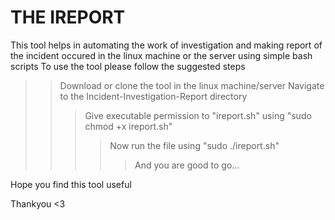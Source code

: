 # THE IREPORT #
This tool  helps in automating  the work of investigation and making  report of the incident occured in the linux machine or the server using simple bash scripts
To use the tool please follow the suggested steps 
>> Download or clone the tool in the linux machine/server
>> Navigate to the Incident-Investigation-Report directory
>>> Give executable permission to "ireport.sh"  using "sudo chmod +x ireport.sh"
>>>> Now run the file using "sudo ./ireport.sh"
>>>>> And you are good to go...

Hope you find this tool useful 

Thankyou <3
